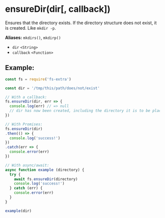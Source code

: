 # ensureDir(dir[, callback])

Ensures that the directory exists. If the directory structure does not exist, it is created. Like `mkdir -p`.

**Aliases:** `mkdirs()`, `mkdirp()`

- `dir` `<String>`
- `callback` `<Function>`

## Example:

```js
const fs = require('fs-extra')

const dir = '/tmp/this/path/does/not/exist'

// With a callback:
fs.ensureDir(dir, err => {
  console.log(err) // => null
  // dir has now been created, including the directory it is to be placed in
})

// With Promises:
fs.ensureDir(dir)
.then(() => {
  console.log('success!')
})
.catch(err => {
  console.error(err)
})

// With async/await:
async function example (directory) {
  try {
    await fs.ensureDir(directory)
    console.log('success!')
  } catch (err) {
    console.error(err)
  }
}

example(dir)
```
